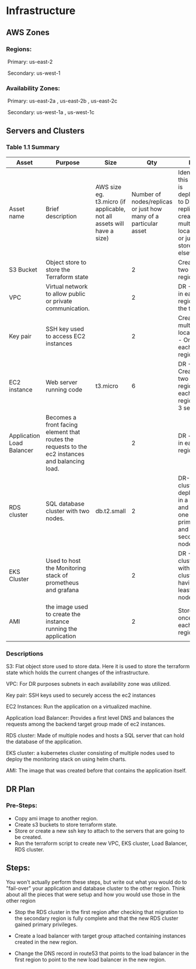 # Infrastructure

## AWS Zones
### Regions:

​		Primary: us-east-2

​		Secondary: us-west-1

### Availability Zones:

​		Primary: us-east-2a , us-east-2b , us-east-2c

​		Secondary: us-west-1a , us-west-1c

## Servers and Clusters

### Table 1.1 Summary
| Asset                     | Purpose                                                      | Size                                                         | Qty                                                          | DR                                                           |
| ------------------------- | ------------------------------------------------------------ | ------------------------------------------------------------ | ------------------------------------------------------------ | ------------------------------------------------------------ |
| Asset name                | Brief description                                            | AWS size eg. t3.micro (if applicable, not all assets will have a size) | Number of nodes/replicas or just how many of a particular asset | Identify if this asset is deployed to DR, replicated, created in multiple locations or just stored elsewhere |
| S3 Bucket                 | Object store to store the Terraform state                    |                                                              | 2                                                            | Created in two regions                                       |
| VPC                       | Virtual network to allow public or private communication.    |                                                              | 2                                                            | DR - One in each region of the two                           |
| Key pair                  | SSH key used to access EC2 instances                         |                                                              | 2                                                            | Created in multiple locations - One in each region           |
| EC2 instance              | Web server running code                                      | t3.micro                                                     | 6                                                            | DR - Created in two regions. each region has 3 servers       |
| Application Load Balancer | Becomes a front facing element that routes the requests to the ec2 instances and balancing load. |                                                              | 2                                                            | DR - one in each region.                                     |
| RDS cluster               | SQL database cluster with two nodes.                         | db.t2.small                                                  | 2                                                            | DR- Each cluster is deployed in a region and has one primary and one secondary nodes. |
| EKS Cluster               | Used to host the Monitoring stack of prometheus and grafana  |                                                              | 2                                                            | DR - 2 clusters with each cluster having at least 2 nodes    |
| AMI                       | the image used to create the instance running the application |                                                              | 2                                                            | Stored once in each region                                   |

### Descriptions
S3: Flat object store used to store data. Here it is used to store the terraform state which holds the current changes of the infrastructure.

VPC: For DR purposes subnets in each availability zone was utilized.

Key pair: SSH keys used to securely access the ec2 instances

EC2 Instances: Run the application on a virtualized machine.

Application load Balancer: Provides a first level DNS and balances the requests among the backend target group made of ec2 instances.

RDS cluster: Made of multiple nodes and hosts a SQL server that can hold the database of the application.

EKS cluster: a kubernetes cluster consisting of multiple nodes used to deploy the monitoring stack on using helm charts.

AMI: The image that was created before that contains the application itself.

## DR Plan
### Pre-Steps:
- Copy ami image to another region.
- Create s3 buckets to store terraform state.
- Store or create a new ssh key to attach to the servers that are going to be created.
- Run the terraform script to create new VPC, EKS cluster, Load Balancer, RDS cluster.

## Steps:
You won't actually perform these steps, but write out what you would do to "fail-over" your application and database cluster to the other region. Think about all the pieces that were setup and how you would use those in the other region

- Stop the RDS cluster in the first region after checking that migration to the secondary region is fully complete and that the new RDS cluster gained primary privileges. 

- Create a load balancer with target group attached containing instances created in the new region.

- Change the DNS record in route53 that points to the load balancer in the first region to point to the new load balancer in the new region.